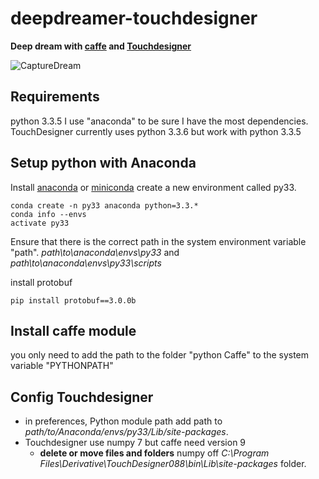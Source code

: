 # deepdreamer-touchdesigner

**Deep dream with [caffe](http://caffe.berkeleyvision.org/) and [Touchdesigner](http://www.derivative.ca/)**

![CaptureDream](http://aledel.github.io/deepdreamer-touchdesigner/images/dreamtouch.jpg)

## Requirements
python 3.3.5
I use "anaconda" to be sure I have the most dependencies.
TouchDesigner currently uses python 3.3.6 but work with python 3.3.5

## Setup python with Anaconda

Install [anaconda](https://www.continuum.io/downloads) or [miniconda](http://conda.pydata.org/miniconda.html)
create a new environment called py33.
```
conda create -n py33 anaconda python=3.3.*
conda info --envs
activate py33
```
Ensure that there is the correct path in the system environment variable "path".
_path\to\anaconda\envs\py33_ and
_path\to\anaconda\envs\py33\scripts_

install protobuf
```
pip install protobuf==3.0.0b
```

## Install caffe module
you only need to add the path to the folder "python Caffe" to the system variable "PYTHONPATH"

## Config Touchdesigner
* in preferences, Python module path add path to *path/to/Anaconda/envs/py33/Lib/site-packages*.
* Touchdesigner use numpy 7 but caffe need version 9
  * **delete or move files and folders** numpy off *C:\Program Files\Derivative\TouchDesigner088\bin\Lib\site-packages* folder.

